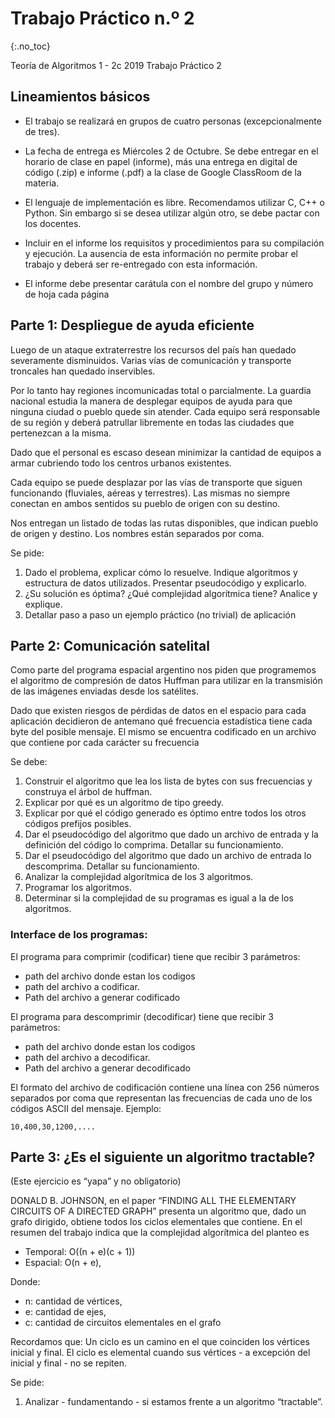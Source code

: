 Trabajo Práctico n.º 2
======================
{:.no_toc}

Teoría de Algoritmos 1 - 2c 2019
Trabajo Práctico 2

## Lineamientos básicos

- El trabajo se realizará en grupos de cuatro personas (excepcionalmente de tres).

- La fecha de entrega es Miércoles 2 de Octubre. Se debe entregar en el horario de clase en papel (informe), más una entrega en digital de código (.zip) e informe (.pdf) a la clase de Google ClassRoom de la materia.

- El lenguaje de implementación es libre. Recomendamos utilizar C, C++ o Python. Sin embargo si se desea utilizar algún otro, se debe pactar con los docentes.

- Incluir en el informe los requisitos y procedimientos para su compilación y ejecución. La ausencia de esta información no permite probar el trabajo y deberá ser re-entregado con esta información.

- El informe debe presentar carátula con el nombre del grupo y número de hoja cada página

## Parte 1: Despliegue de ayuda eficiente

Luego de un ataque extraterrestre los recursos del país han quedado severamente disminuidos. Varias vías de comunicación y transporte troncales han quedado inservibles. 

Por lo tanto hay regiones incomunicadas total o parcialmente. La guardia nacional estudia la manera de desplegar equipos de ayuda para que ninguna ciudad o pueblo quede sin atender. Cada equipo será responsable de su región y deberá patrullar libremente en todas las ciudades que pertenezcan a la misma. 

Dado que el personal es escaso desean minimizar la cantidad de equipos a armar cubriendo todo los centros urbanos existentes. 

Cada equipo se puede desplazar por las vías de transporte que siguen funcionando (fluviales, aéreas y terrestres). Las mismas no siempre conectan en ambos sentidos su pueblo de origen con su destino. 

Nos entregan un listado de todas las rutas disponibles, que indican pueblo de origen y destino. Los nombres están separados por coma. 

Se pide:

1. Dado el problema, explicar cómo lo resuelve. Indique algoritmos y estructura de datos utilizados. Presentar pseudocódigo y explicarlo.
1. ¿Su solución es óptima? ¿Qué complejidad algorítmica tiene? Analice y explique.
1. Detallar paso a paso un ejemplo práctico (no trivial) de aplicación


## Parte 2: Comunicación satelital

Como parte del programa espacial argentino nos piden que programemos el algoritmo de compresión de datos Huffman para utilizar en la transmisión de las imágenes enviadas desde los satélites. 

Dado que existen riesgos de pérdidas de datos en el espacio para cada aplicación decidieron de antemano qué frecuencia estadística tiene cada byte del posible mensaje. El mismo se encuentra codificado en un archivo que contiene por cada carácter su frecuencia

Se debe:

1. Construir el algoritmo que lea los lista de bytes con sus frecuencias y construya el árbol de huffman.
1. Explicar por qué es un algoritmo de tipo greedy. 
1. Explicar por qué el código generado es óptimo entre todos los otros códigos prefijos posibles.
1. Dar el pseudocódigo del algoritmo que dado un archivo de entrada y la definición del código lo comprima. Detallar su funcionamiento.
1. Dar el pseudocódigo del algoritmo que dado un archivo de entrada lo descomprima.  Detallar su funcionamiento.
1. Analizar la complejidad algorítmica de los 3 algoritmos.
1. Programar los algoritmos.
1. Determinar si la complejidad de su programas es igual a la de los algoritmos.

### Interface de los programas:

El programa para comprimir (codificar) tiene que recibir 3 parámetros:

* path del archivo donde estan los codigos
* path del archivo a codificar.
* Path del archivo a generar codificado

El programa para descomprimir (decodificar) tiene que recibir 3 parámetros:

* path del archivo donde estan los codigos
* path del archivo a decodificar.
* Path del archivo a generar decodificado

El formato del archivo de codificación contiene una línea con 256 números separados por coma que representan las frecuencias de cada uno de los códigos ASCII del mensaje.
Ejemplo:

	10,400,30,1200,....



## Parte 3: ¿Es el siguiente un algoritmo tractable?

(Este ejercicio es “yapa” y no obligatorio)

DONALD B. JOHNSON,  en el paper “FINDING ALL THE ELEMENTARY CIRCUITS OF A DIRECTED GRAPH” presenta un algoritmo que, dado un grafo dirigido, obtiene todos los ciclos elementales que contiene. 
En el resumen del trabajo indica que la complejidad algorítmica del planteo es 

* Temporal: O((n  + e)(c + 1)) 
* Espacial: O(n + e), 

Donde: 

* n: cantidad de vértices, 
* e: cantidad de ejes,
* c: cantidad de circuitos elementales en el grafo

Recordamos que: Un ciclo es un camino en el que coinciden los vértices inicial y final. El ciclo es elemental cuando sus vértices - a excepción del inicial y final - no se repiten.

Se pide:

1. Analizar - fundamentando - si estamos frente a un algoritmo “tractable”.
